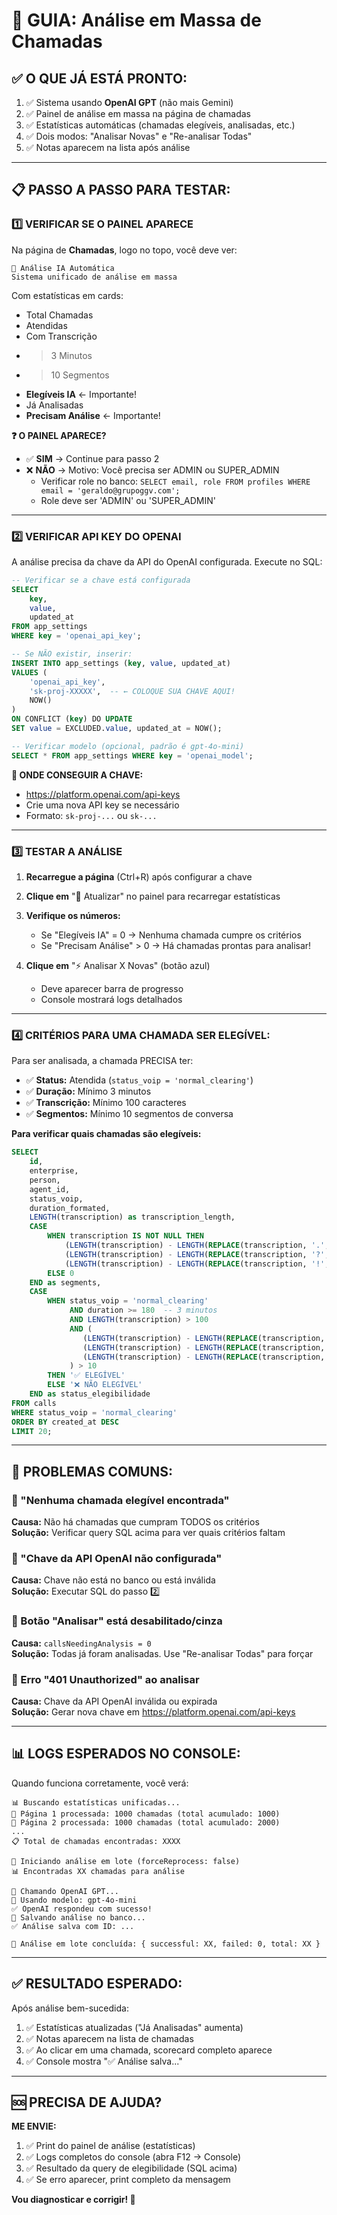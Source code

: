 # 🚀 GUIA: Análise em Massa de Chamadas

## ✅ O QUE JÁ ESTÁ PRONTO:

1. ✅ Sistema usando **OpenAI GPT** (não mais Gemini)
2. ✅ Painel de análise em massa na página de chamadas
3. ✅ Estatísticas automáticas (chamadas elegíveis, analisadas, etc.)
4. ✅ Dois modos: "Analisar Novas" e "Re-analisar Todas"
5. ✅ Notas aparecem na lista após análise

---

## 📋 PASSO A PASSO PARA TESTAR:

### 1️⃣ VERIFICAR SE O PAINEL APARECE

Na página de **Chamadas**, logo no topo, você deve ver:

```
🤖 Análise IA Automática
Sistema unificado de análise em massa
```

Com estatísticas em cards:
- Total Chamadas
- Atendidas
- Com Transcrição
- >3 Minutos
- >10 Segmentos
- **Elegíveis IA** ← Importante!
- Já Analisadas
- **Precisam Análise** ← Importante!

**❓ O PAINEL APARECE?**
- ✅ **SIM** → Continue para passo 2
- ❌ **NÃO** → Motivo: Você precisa ser ADMIN ou SUPER_ADMIN
  - Verificar role no banco: `SELECT email, role FROM profiles WHERE email = 'geraldo@grupoggv.com';`
  - Role deve ser 'ADMIN' ou 'SUPER_ADMIN'

---

### 2️⃣ VERIFICAR API KEY DO OPENAI

A análise precisa da chave da API do OpenAI configurada. Execute no SQL:

```sql
-- Verificar se a chave está configurada
SELECT 
    key,
    value,
    updated_at
FROM app_settings
WHERE key = 'openai_api_key';

-- Se NÃO existir, inserir:
INSERT INTO app_settings (key, value, updated_at)
VALUES (
    'openai_api_key',
    'sk-proj-XXXXX',  -- ← COLOQUE SUA CHAVE AQUI!
    NOW()
)
ON CONFLICT (key) DO UPDATE 
SET value = EXCLUDED.value, updated_at = NOW();

-- Verificar modelo (opcional, padrão é gpt-4o-mini)
SELECT * FROM app_settings WHERE key = 'openai_model';
```

**🔑 ONDE CONSEGUIR A CHAVE:**
- https://platform.openai.com/api-keys
- Crie uma nova API key se necessário
- Formato: `sk-proj-...` ou `sk-...`

---

### 3️⃣ TESTAR A ANÁLISE

1. **Recarregue a página** (Ctrl+R) após configurar a chave

2. **Clique em** "🔄 Atualizar" no painel para recarregar estatísticas

3. **Verifique os números:**
   - Se "Elegíveis IA" = 0 → Nenhuma chamada cumpre os critérios
   - Se "Precisam Análise" > 0 → Há chamadas prontas para analisar!

4. **Clique em** "⚡ Analisar X Novas" (botão azul)
   - Deve aparecer barra de progresso
   - Console mostrará logs detalhados

---

### 4️⃣ CRITÉRIOS PARA UMA CHAMADA SER ELEGÍVEL:

Para ser analisada, a chamada PRECISA ter:
- ✅ **Status:** Atendida (`status_voip = 'normal_clearing'`)
- ✅ **Duração:** Mínimo 3 minutos
- ✅ **Transcrição:** Mínimo 100 caracteres
- ✅ **Segmentos:** Mínimo 10 segmentos de conversa

**Para verificar quais chamadas são elegíveis:**

```sql
SELECT 
    id,
    enterprise,
    person,
    agent_id,
    status_voip,
    duration_formated,
    LENGTH(transcription) as transcription_length,
    CASE 
        WHEN transcription IS NOT NULL THEN
            (LENGTH(transcription) - LENGTH(REPLACE(transcription, '.', ''))) +
            (LENGTH(transcription) - LENGTH(REPLACE(transcription, '?', ''))) +
            (LENGTH(transcription) - LENGTH(REPLACE(transcription, '!', '')))
        ELSE 0
    END as segments,
    CASE 
        WHEN status_voip = 'normal_clearing' 
             AND duration >= 180  -- 3 minutos
             AND LENGTH(transcription) > 100
             AND (
                (LENGTH(transcription) - LENGTH(REPLACE(transcription, '.', ''))) +
                (LENGTH(transcription) - LENGTH(REPLACE(transcription, '?', ''))) +
                (LENGTH(transcription) - LENGTH(REPLACE(transcription, '!', '')))
             ) > 10
        THEN '✅ ELEGÍVEL'
        ELSE '❌ NÃO ELEGÍVEL'
    END as status_elegibilidade
FROM calls
WHERE status_voip = 'normal_clearing'
ORDER BY created_at DESC
LIMIT 20;
```

---

## 🐛 PROBLEMAS COMUNS:

### 🔴 "Nenhuma chamada elegível encontrada"
**Causa:** Não há chamadas que cumpram TODOS os critérios  
**Solução:** Verificar query SQL acima para ver quais critérios faltam

### 🔴 "Chave da API OpenAI não configurada"
**Causa:** Chave não está no banco ou está inválida  
**Solução:** Executar SQL do passo 2️⃣

### 🔴 Botão "Analisar" está desabilitado/cinza
**Causa:** `callsNeedingAnalysis = 0`  
**Solução:** Todas já foram analisadas. Use "Re-analisar Todas" para forçar

### 🔴 Erro "401 Unauthorized" ao analisar
**Causa:** Chave da API OpenAI inválida ou expirada  
**Solução:** Gerar nova chave em https://platform.openai.com/api-keys

---

## 📊 LOGS ESPERADOS NO CONSOLE:

Quando funciona corretamente, você verá:

```
📊 Buscando estatísticas unificadas...
📄 Página 1 processada: 1000 chamadas (total acumulado: 1000)
📄 Página 2 processada: 1000 chamadas (total acumulado: 2000)
...
📋 Total de chamadas encontradas: XXXX

🚀 Iniciando análise em lote (forceReprocess: false)
📊 Encontradas XX chamadas para análise

🤖 Chamando OpenAI GPT...
🤖 Usando modelo: gpt-4o-mini
✅ OpenAI respondeu com sucesso!
💾 Salvando análise no banco...
✅ Análise salva com ID: ...

🎉 Análise em lote concluída: { successful: XX, failed: 0, total: XX }
```

---

## ✅ RESULTADO ESPERADO:

Após análise bem-sucedida:
1. ✅ Estatísticas atualizadas ("Já Analisadas" aumenta)
2. ✅ Notas aparecem na lista de chamadas
3. ✅ Ao clicar em uma chamada, scorecard completo aparece
4. ✅ Console mostra "✅ Análise salva..."

---

## 🆘 PRECISA DE AJUDA?

**ME ENVIE:**
1. ✅ Print do painel de análise (estatísticas)
2. ✅ Logs completos do console (abra F12 → Console)
3. ✅ Resultado da query de elegibilidade (SQL acima)
4. ✅ Se erro aparecer, print completo da mensagem

**Vou diagnosticar e corrigir! 💪**

